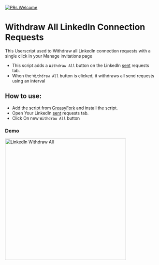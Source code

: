 [![PRs Welcome](https://img.shields.io/badge/PRs-welcome-brightgreen.svg?style=flat-square)](https://makeapullrequest.com)

# Withdraw All LinkedIn Connection Requests

This Userscript used to Withdraw all LinkedIn connection requests with a single click in your Manage invitations page

- This script adds a `Withdraw All` button on the LinkedIn [sent](https://www.linkedin.com/mynetwork/invitation-manager/sent/?invitationType=CONNECTION) requests tab.
- When the `Withdraw All` button is clicked, it withdraws all send requests using an interval 

## How to use:
- Add the script from [GreasyFork](https://greasyfork.org/en/scripts/470984-linkedin-withdraw-all-connection-requests) and install the script.
- Open Your LinkedIn [sent](https://www.linkedin.com/mynetwork/invitation-manager/sent/?invitationType=CONNECTION) requests tab.
- Click On new `Withdraw All` button

### Demo

<img width="400" src="https://github.com/MortezaNedaei/Compose-BlurHash/assets/38072572/a0800893-9858-4c3d-a0f1-20c59fbfb008"  alt="LinkedIn Withdraw All"/>
